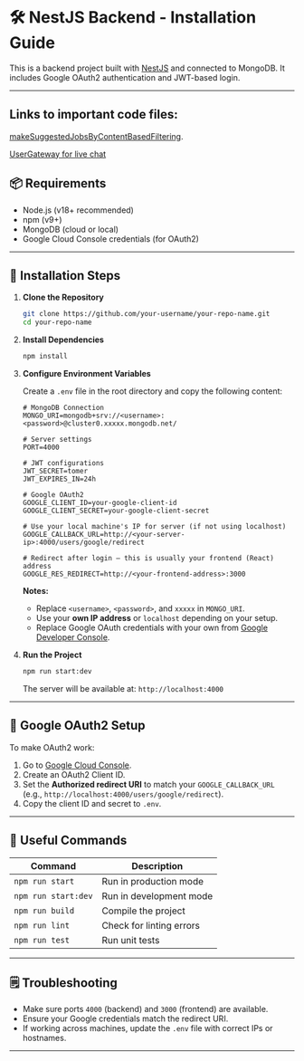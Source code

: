 # 🛠️ NestJS Backend - Installation Guide

This is a backend project built with [NestJS](https://nestjs.com/) and connected to MongoDB. It includes Google OAuth2 authentication and JWT-based login.

---

## Links to important code files:
[makeSuggestedJobsByContentBasedFiltering](https://github.com/levitomer1996/jobfinder-server/blob/main/src/users/users.service.ts#L239).

[UserGateway for live chat](https://github.com/levitomer1996/jobfinder-server/blob/main/src/users/users.gateway.ts)


## 📦 Requirements

- Node.js (v18+ recommended)
- npm (v9+)
- MongoDB (cloud or local)
- Google Cloud Console credentials (for OAuth2)

---

## 🚀 Installation Steps

1. **Clone the Repository**

   ```bash
   git clone https://github.com/your-username/your-repo-name.git
   cd your-repo-name
   ```

2. **Install Dependencies**

   ```bash
   npm install
   ```

3. **Configure Environment Variables**

   Create a `.env` file in the root directory and copy the following content:

   ```env
   # MongoDB Connection
   MONGO_URI=mongodb+srv://<username>:<password>@cluster0.xxxxx.mongodb.net/

   # Server settings
   PORT=4000

   # JWT configurations
   JWT_SECRET=tomer
   JWT_EXPIRES_IN=24h

   # Google OAuth2
   GOOGLE_CLIENT_ID=your-google-client-id
   GOOGLE_CLIENT_SECRET=your-google-client-secret

   # Use your local machine's IP for server (if not using localhost)
   GOOGLE_CALLBACK_URL=http://<your-server-ip>:4000/users/google/redirect

   # Redirect after login – this is usually your frontend (React) address
   GOOGLE_RES_REDIRECT=http://<your-frontend-address>:3000
   ```

   **Notes:**

   - Replace `<username>`, `<password>`, and `xxxxx` in `MONGO_URI`.
   - Use your **own IP address** or `localhost` depending on your setup.
   - Replace Google OAuth credentials with your own from [Google Developer Console](https://console.cloud.google.com/).

4. **Run the Project**

   ```bash
   npm run start:dev
   ```

   The server will be available at: `http://localhost:4000`

---

## 🔑 Google OAuth2 Setup

To make OAuth2 work:

1. Go to [Google Cloud Console](https://console.cloud.google.com/).
2. Create an OAuth2 Client ID.
3. Set the **Authorized redirect URI** to match your `GOOGLE_CALLBACK_URL` (e.g., `http://localhost:4000/users/google/redirect`).
4. Copy the client ID and secret to `.env`.

---

## 🧪 Useful Commands

| Command             | Description              |
| ------------------- | ------------------------ |
| `npm run start`     | Run in production mode   |
| `npm run start:dev` | Run in development mode  |
| `npm run build`     | Compile the project      |
| `npm run lint`      | Check for linting errors |
| `npm run test`      | Run unit tests           |

---

## 🗒️ Troubleshooting

- Make sure ports `4000` (backend) and `3000` (frontend) are available.
- Ensure your Google credentials match the redirect URI.
- If working across machines, update the `.env` file with correct IPs or hostnames.

---
